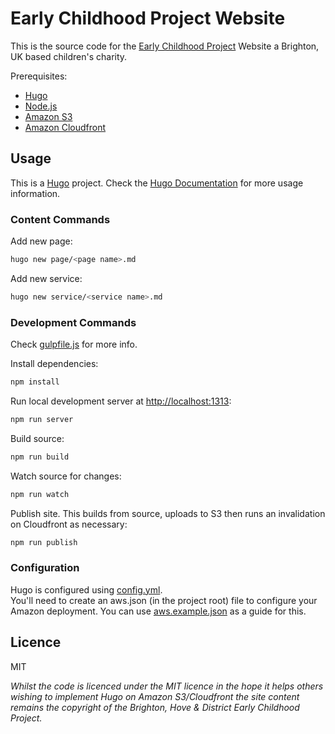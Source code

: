 # Early Childhood Project Website

This is the source code for the [Early Childhood Project](https://ecpuk.org) Website a Brighton, UK based children's 
charity.

Prerequisites:

* [Hugo](https://gohugo.io/)
* [Node.js](https://nodejs.org/)
* [Amazon S3](https://aws.amazon.com/s3/)
* [Amazon Cloudfront](https://aws.amazon.com/cloudfront/)

## Usage

This is a [Hugo](https://gohugo.io/) project. Check the [Hugo Documentation](https://gohugo.io/documentation/) for more 
usage information.

### Content Commands

Add new page:
```bash
hugo new page/<page name>.md
```
Add new service:
```bash
hugo new service/<service name>.md
```

### Development Commands
Check [gulpfile.js](https://github.com/harrybarnard/ecpuk.org/blob/master/gulpfile.js) for more info.

Install dependencies:
```bash
npm install
```
Run local development server at [http://localhost:1313](https://localhost:1313):
```bash
npm run server
```
Build source:
```bash
npm run build
```
Watch source for changes:
```bash
npm run watch
```
Publish site. This builds from source, uploads to S3 then runs an invalidation on Cloudfront as necessary:
```bash
npm run publish
```

### Configuration
Hugo is configured using [config.yml](https://github.com/harrybarnard/ecpuk.org/blob/master/config.yml).  
You'll need to create an aws.json (in the project root) file to configure your Amazon deployment. You can use 
[aws.example.json](https://github.com/harrybarnard/ecpuk.org/blob/master/aws.example.json) as a guide for this.

## Licence
MIT

*Whilst the code is licenced under the MIT licence in the hope it helps others wishing to implement Hugo on Amazon S3/Cloudfront
the site content remains the copyright of the Brighton, Hove & District Early Childhood Project.*
